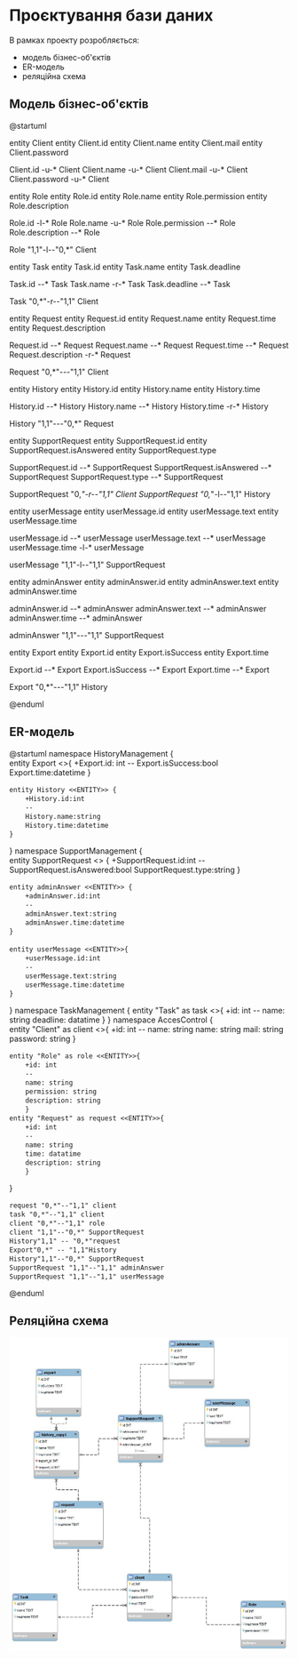 # Проєктування бази даних

В рамках проекту розробляється: 
- модель бізнес-об'єктів 
- ER-модель
- реляційна схема

## Модель бізнес-об'єктів

@startuml

entity Client
entity Client.id
entity Client.name
entity Client.mail
entity Client.password

Client.id -u-* Client
Client.name -u-* Client
Client.mail -u-* Client
Client.password -u-* Client

entity Role
entity Role.id
entity Role.name
entity Role.permission
entity Role.description

Role.id -l-* Role
Role.name -u-* Role
Role.permission --* Role
Role.description --* Role

Role "1,1"-l--"0,*" Client

entity Task
entity Task.id
entity Task.name
entity Task.deadline

Task.id --* Task
Task.name -r-* Task
Task.deadline --* Task

Task "0,*"-r--"1,1" Client

entity Request
entity Request.id
entity Request.name
entity Request.time
entity Request.description

Request.id --* Request
Request.name --* Request
Request.time --* Request
Request.description -r-* Request

Request "0,*"---"1,1" Client

entity History
entity History.id
entity History.name
entity History.time

History.id --* History
History.name --* History
History.time -r-* History

History "1,1"---"0,*" Request

entity SupportRequest
entity SupportRequest.id
entity SupportRequest.isAnswered
entity SupportRequest.type

SupportRequest.id --* SupportRequest
SupportRequest.isAnswered --* SupportRequest
SupportRequest.type --* SupportRequest

SupportRequest "0,*"-r--"1,1" Client
SupportRequest "0,*"-l--"1,1" History

entity userMessage
entity userMessage.id
entity userMessage.text
entity userMessage.time

userMessage.id --* userMessage
userMessage.text --* userMessage
userMessage.time -l-* userMessage

userMessage "1,1"-l--"1,1" SupportRequest

entity adminAnswer
entity adminAnswer.id
entity adminAnswer.text
entity adminAnswer.time

adminAnswer.id --* adminAnswer
adminAnswer.text --* adminAnswer
adminAnswer.time --* adminAnswer

adminAnswer "1,1"---"1,1" SupportRequest

entity Export
entity Export.id
entity Export.isSuccess
entity Export.time

Export.id --* Export
Export.isSuccess --* Export
Export.time --* Export

Export "0,*"---"1,1" History

@enduml

## ER-модель

@startuml
namespace HistoryManagement {  
    entity Export <<ENTITY>>{ 
        +Export.id: int
        --
        Export.isSuccess:bool
        Export.time:datetime
    }
   
    entity History <<ENTITY>> {
        +History.id:int
        --
        History.name:string
        History.time:datetime
    }
}
namespace SupportManagement {   
    entity SupportRequest <<ENTITY>> {
        +SupportRequest.id:int
        --
        SupportRequest.isAnswered:bool
        SupportRequest.type:string
    }
    
    entity adminAnswer <<ENTITY>> {
        +adminAnswer.id:int
        --
        adminAnswer.text:string
        adminAnswer.time:datetime
    }
    
    entity userMessage <<ENTITY>>{ 
        +userMessage.id:int
        --
        userMessage.text:string
        userMessage.time:datetime
    }
}
namespace TaskManagement {
    entity "Task" as task <<ENTITY>>{
        +id: int
        --
        name: string
        deadline: datatime
        }
}
namespace AccesControl {        
    entity "Client" as client <<ENTITY>>{
        +id: int
        --
        name: string
        name: string
        mail: string
        password: string
        }
        
    entity "Role" as role <<ENTITY>>{
        +id: int
        --
        name: string
        permission: string
        description: string
        }
    entity "Request" as request <<ENTITY>>{
        +id: int
        --
        name: string
        time: datatime
        description: string
        }
}        
        
    request "0,*"--"1,1" client
    task "0,*"--"1,1" client
    client "0,*"--"1,1" role
    client "1,1"--"0,*" SupportRequest
    History"1,1" -- "0,*"request
    Export"0,*" -- "1,1"History
    History"1,1"--"0,*" SupportRequest
    SupportRequest "1,1"--"1,1" adminAnswer
    SupportRequest "1,1"--"1,1" userMessage
@enduml

## Реляційна схема

<img src="./media/for_lab4.jpg">